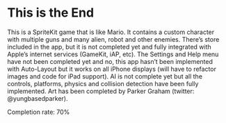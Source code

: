# This is the End
This is a SpriteKit game that is like Mario. It contains a custom character with multiple guns and many alien, robot and other enemies. There’s store included in the app, but it is not completed yet and fully integrated with Apple’s internet services (GameKit, iAP, etc). The Settings and Help menu have not been completed yet and no, this app hasn’t been implemented with Auto-Layout but it works on all iPhone displays (will have to refactor images and code for iPad support). AI is not complete yet but all the controls, platforms, physics and collision detection have been fully implemented. Art has been completed by Parker Graham (twitter: @yungbasedparker). 

Completion rate: 70%
